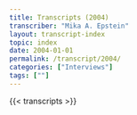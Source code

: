 ```yaml
---
title: Transcripts (2004)
transcriber: "Mika A. Epstein"
layout: transcript-index
topic: index
date: 2004-01-01
permalink: /transcript/2004/
categories: ["Interviews"]
tags: [""]
---
```


{{< transcripts >}}
